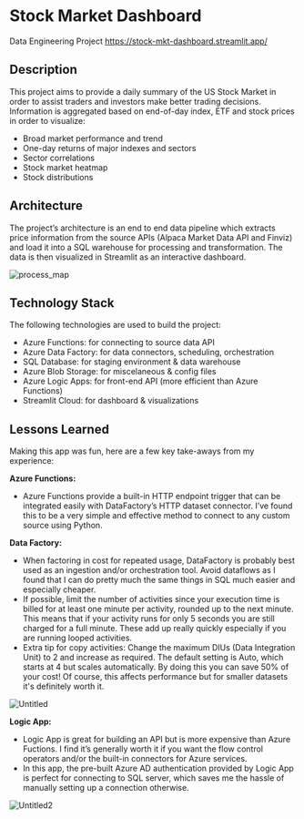 # Stock Market Dashboard
Data Engineering Project
https://stock-mkt-dashboard.streamlit.app/

## Description
This project aims to provide a daily summary of the US Stock Market in order to assist traders and investors make better trading decisions. Information is aggregated based on end-of-day index, ETF and stock prices in order to visualize:

-   Broad market performance and trend
-   One-day returns of major indexes and sectors
-   Sector correlations
-   Stock market heatmap
-   Stock distributions

## Architecture

The project’s architecture is an end to end data pipeline which extracts price information from the source APIs (Alpaca Market Data API and Finviz) and load it into a SQL warehouse for processing and transformation. The data is then visualized in Streamlit as an interactive dashboard.

![process_map](https://github.com/hieuimba/stock-mkt-dashboard/assets/89481020/76d271f9-c3df-4e7b-99ab-a21f74d87187)

## Technology Stack

The following technologies are used to build the project:

-   Azure Functions: for connecting to source data API
-   Azure Data Factory: for data connectors, scheduling, orchestration
-   SQL Database: for staging environment & data warehouse
-   Azure Blob Storage: for miscelaneous & config files
-   Azure Logic Apps: for front-end API (more efficient than Azure Functions)
-   Streamlit Cloud: for dashboard & visualizations

## Lessons Learned
Making this app was fun, here are a few key take-aways from my experience:

**Azure Functions:**
- Azure Functions provide a built-in HTTP endpoint trigger that can be integrated easily with DataFactory’s HTTP dataset connector. I’ve found this to be a very simple and effective method to connect to any custom source using Python.

**Data Factory:**
- When factoring in cost for repeated usage, DataFactory is probably best used as an ingestion and/or orchestration tool. Avoid dataflows as I found that I can do pretty much the same things in SQL much easier and especially cheaper.
- If possible, limit the number of activities since your execution time is billed for at least one minute per activity, rounded up to the next minute. This means that if your activity runs for only 5 seconds you are still charged for a full minute. These add up really quickly especially if you are running looped activities.
- Extra tip for copy activities: Change the maximum DIUs (Data Integration Unit) to 2 and increase as required. The default setting is Auto, which starts at 4 but scales automatically. By doing this you can save 50% of your cost! Of course, this affects performance but for smaller datasets it's definitely worth it.

![Untitled](https://github.com/hieuimba/stock-mkt-dashboard/assets/89481020/8182e21c-b228-4e28-8c1c-8deed4ec822e)

**Logic App:**
- Logic App is great for building an API but is more expensive than Azure Fuctions. I find it’s generally worth it if you want the flow control operators and/or the built-in connectors for Azure services.
- In this app, the pre-built Azure AD authentication provided by Logic App is perfect for connecting to SQL server, which saves me the hassle of manually setting up a connection otherwise.

 ![Untitled2](https://github.com/hieuimba/stock-mkt-dashboard/assets/89481020/b66190a2-8d61-4b87-816f-4d5d8bf7100e)
